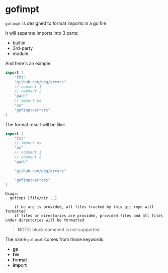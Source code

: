 # gofimpt

`gofimpt` is designed to format imports in a go file

It will separate imports into 3 parts:

- builtin
- 3rd-party
- module

And here's an exmple:

```go
import (
	"fmt"
	"github.com/pkg/errors" 
	// comment 1
	// comment 2
	"path"
	// import os
	"os"
	"gofimpt/errors"
)
```

The format result will be like:

```go
import (
	"fmt" 
	// import os 
	"os"
	// comment 1
	// comment 2
	"path"

	"github.com/pkg/errors"

	"gofimpt/errors"
)
```

```text
Usage:
  gofimpt [file/dir...]

    if no arg is provided, all files tracked by this git repo will formatted
    if files or directories are provided, provided files and all files under directories will be formatted
```

> NOTE: block comment is not supported

The name `gofimpt` comes from those keywords:

- **go**
- **fi**le
- **f**or**m**a**t**
- **imp**or**t**


